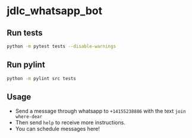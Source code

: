 # jdlc_whatsapp_bot

## Run tests

```bash
python -m pytest tests --disable-warnings
```

## Run pylint

```bash
python -m pylint src tests
```

## Usage

- Send a message through whatsapp to `+14155238886` with the text `join where-dear`
- Then send `help` to receive more instructions.
- You can schedule messages here!

